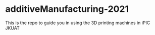 # additiveManufacturing-2021
This is the repo to guide you in using the 3D printing machines in iPIC JKUAT
